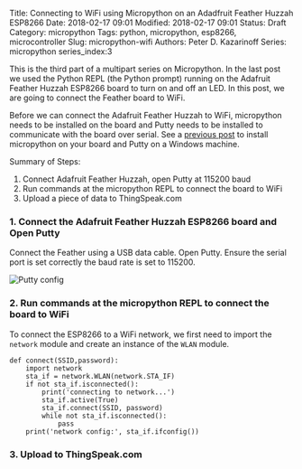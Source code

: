 Title: Connecting to WiFi using Micropython on an Adadfruit Feather Huzzah ESP8266
Date: 2018-02-17 09:01
Modified: 2018-02-17 09:01
Status: Draft
Category: micropython
Tags: python, micropython, esp8266, microcontroller
Slug: micropython-wifi
Authors: Peter D. Kazarinoff
Series: micropython
series_index:3

This is the third part of a multipart series on Micropython. In the last post we used the Python REPL (the Python prompt) running on the Adafruit Feather Huzzah ESP8266 board to turn on and off an LED. In this post, we are going to connect the Feather board to WiFi.

Before we can connect the Adafruit Feather Huzzah to WiFi, micropython needs to be installed on the board and Putty needs to be installed to communicate with the board over serial. See a [previous post]({filename}micropython_install.md) to install micropython on your board and Putty on a Windows machine.

Summary of Steps:

1. Connect Adafruit Feather Huzzah, open Putty at 115200 baud
2. Run commands at the micropython REPL to connect the board to WiFi
3. Upload a piece of data to ThingSpeak.com

### 1. Connect the Adafruit Feather Huzzah ESP8266 board and Open Putty

Connect the Feather using a USB data cable. Open Putty. Ensure the serial port is set correctly the baud rate is set to 115200.

![Putty config]({filename}/posts/micropython/putty_config.PNG)

### 2. Run commands at the micropython REPL to connect the board to WiFi

To connect the ESP8266 to a WiFi network, we first need to import the ```network``` module and create an instance of the ```WLAN``` module. 

```
def connect(SSID,password):
    import network
    sta_if = network.WLAN(network.STA_IF)
    if not sta_if.isconnected():
        print('connecting to network...')
        sta_if.active(True)
        sta_if.connect(SSID, password)
        while not sta_if.isconnected():
            pass
    print('network config:', sta_if.ifconfig())
```

### 3. Upload to ThingSpeak.com

